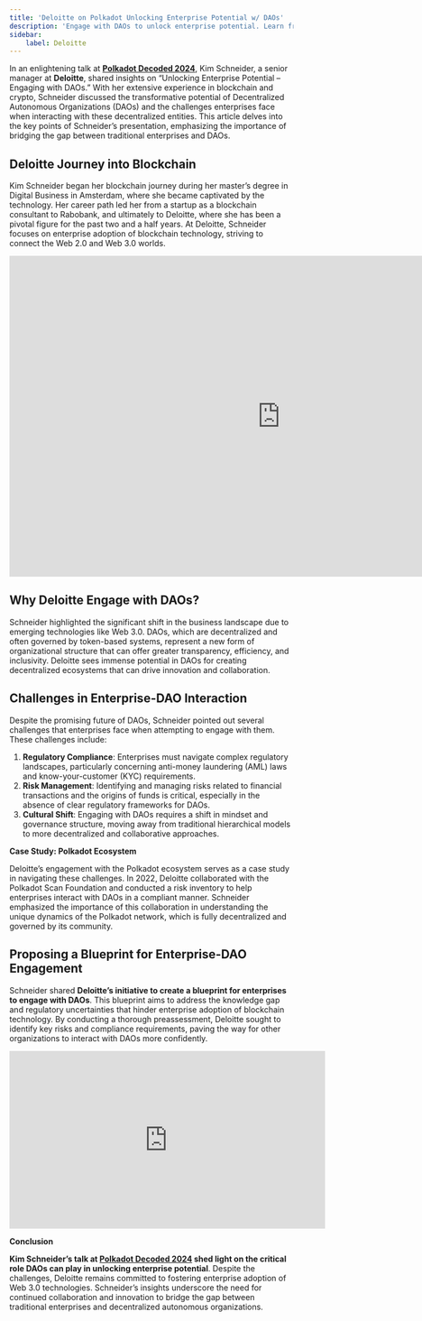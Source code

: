 ```yaml
---
title: 'Deloitte on Polkadot Unlocking Enterprise Potential w/ DAOs'
description: 'Engage with DAOs to unlock enterprise potential. Learn from Deloitte Kim Schneider on overcoming regulatory and cultural challenges.'
sidebar:
    label: Deloitte
---
```

In an enlightening talk at [**Polkadot Decoded 2024**](https://dablock.com/web3-events/polkadot-decoded/), Kim Schneider, a senior manager at **Deloitte**, shared insights on “Unlocking Enterprise Potential – Engaging with DAOs.” With her extensive experience in blockchain and crypto, Schneider discussed the transformative potential of Decentralized Autonomous Organizations (DAOs) and the challenges enterprises face when interacting with these decentralized entities. This article delves into the key points of Schneider’s presentation, emphasizing the importance of bridging the gap between traditional enterprises and DAOs.

**Deloitte Journey into Blockchain**
------------------------------------

Kim Schneider began her blockchain journey during her master’s degree in Digital Business in Amsterdam, where she became captivated by the technology. Her career path led her from a startup as a blockchain consultant to Rabobank, and ultimately to Deloitte, where she has been a pivotal figure for the past two and a half years. At Deloitte, Schneider focuses on enterprise adoption of blockchain technology, striving to connect the Web 2.0 and Web 3.0 worlds.

<iframe allowfullscreen="allowfullscreen" frameborder="0" height="569" src="https://docs.google.com/presentation/d/e/2PACX-1vSNnSEXhmNj9GyrZkAz9aOM4brKnhweMIAdMNOoFXcUeEJFRq_svR8C-b8p14Mq0R9HHQ2FIPCVMLv-/embed?start=false&loop=false&delayms=60000" width="960"></iframe>

**Why Deloitte Engage with DAOs?**
----------------------------------

Schneider highlighted the significant shift in the business landscape due to emerging technologies like Web 3.0. DAOs, which are decentralized and often governed by token-based systems, represent a new form of organizational structure that can offer greater transparency, efficiency, and inclusivity. Deloitte sees immense potential in DAOs for creating decentralized ecosystems that can drive innovation and collaboration.

**Challenges in Enterprise-DAO Interaction**
--------------------------------------------

Despite the promising future of DAOs, Schneider pointed out several challenges that enterprises face when attempting to engage with them. These challenges include:

1. **Regulatory Compliance**: Enterprises must navigate complex regulatory landscapes, particularly concerning anti-money laundering (AML) laws and know-your-customer (KYC) requirements.
2. **Risk Management**: Identifying and managing risks related to financial transactions and the origins of funds is critical, especially in the absence of clear regulatory frameworks for DAOs.
3. **Cultural Shift**: Engaging with DAOs requires a shift in mindset and governance structure, moving away from traditional hierarchical models to more decentralized and collaborative approaches.

**Case Study: Polkadot Ecosystem**

Deloitte’s engagement with the Polkadot ecosystem serves as a case study in navigating these challenges. In 2022, Deloitte collaborated with the Polkadot Scan Foundation and conducted a risk inventory to help enterprises interact with DAOs in a compliant manner. Schneider emphasized the importance of this collaboration in understanding the unique dynamics of the Polkadot network, which is fully decentralized and governed by its community.

**Proposing a Blueprint for Enterprise-DAO Engagement**
-------------------------------------------------------

Schneider shared **Deloitte’s initiative to create a blueprint for enterprises to engage with DAOs**. This blueprint aims to address the knowledge gap and regulatory uncertainties that hinder enterprise adoption of blockchain technology. By conducting a thorough preassessment, Deloitte sought to identify key risks and compliance requirements, paving the way for other organizations to interact with DAOs more confidently.

<iframe allowfullscreen="allowfullscreen" frameborder="0" height="315" src="https://www.youtube.com/embed/M56lNFJhgpc?si=-FvPbpeKXy8rJO3o" title="YouTube video player" width="560"></iframe>

**Conclusion**

**Kim Schneider’s talk at [Polkadot Decoded 2024](https://dablock.com/web3-events/polkadot-decoded/) shed light on the critical role DAOs can play in unlocking enterprise potential**. Despite the challenges, Deloitte remains committed to fostering enterprise adoption of Web 3.0 technologies. Schneider’s insights underscore the need for continued collaboration and innovation to bridge the gap between traditional enterprises and decentralized autonomous organizations.